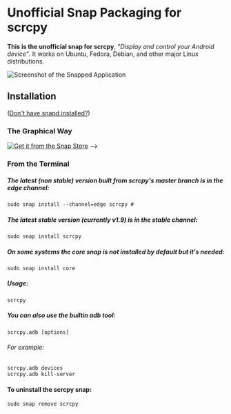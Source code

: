 # Unofficial Snap Packaging for scrcpy

**This is the unofficial snap for scrcpy**, *"Display and control your Android device"*. It works on Ubuntu, Fedora, Debian, and other major Linux distributions.


![Screenshot of the Snapped Application](https://github.com/Genymobile/scrcpy/blob/master/assets/screenshot-debian-600.jpg "Screenshot of the Snapped Application")


## Installation
([Don't have snapd installed?](https://snapcraft.io/docs/core/install))

### The Graphical Way
[![Get it from the Snap Store](https://snapcraft.io/static/images/badges/en/snap-store-black.svg)](https://snapcraft.io/scrcpy)
-->

### From the Terminal

##### The latest (non stable) version built from scrcpy's master branch is in the edge channel:
    sudo snap install --channel=edge scrcpy #
    
##### The latest stable version (currently v1.9) is in the stable channel:
    sudo snap install scrcpy
    
##### On some systems the core snap is not installed by default but it's needed:
    sudo snap install core


##### Usage:
    scrcpy
##### You can also use the builtin adb tool:
    scrcpy.adb [options]
###### For example:
    scrcpy.adb devices
    scrcpy.adb kill-server
    
#### To uninstall the scrcpy snap:
    sudo snap remove scrcpy
